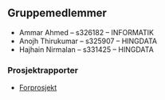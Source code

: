 ## Gruppemedlemmer

- Ammar Ahmed – s326182 – INFORMATIK
- Anojh Thirukumar – s325907 – HINGDATA
- Hajhain Nirmalan – s331425 – HINGDATA

### Prosjektrapporter

  - <a href="https://drive.google.com/file/d/1tpCZ2iEodQI4Or-e7C9W4X8RTy9akMgB/view?usp=sharing" Download> Forprosjekt </a>

